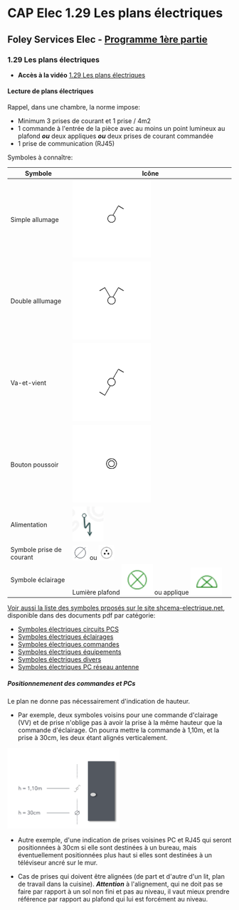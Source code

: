 # CAP Elec 1.29 Les plans électriques
## Foley Services Elec - [Programme 1ère partie](../1ere_partie/README.md)

### 1.29 Les plans électriques

- **Accès à la vidéo** [1.29 Les plans électriques](https://youtu.be/18_gyriwtQ4)

#### Lecture de plans électriques

Rappel, dans une chambre, la norme impose:

- Minimum 3 prises de courant et 1 prise / 4m2
- 1 commande à l'entrée de la pièce avec au moins un point lumineux au plafond ***ou*** deux appliques ***ou*** deux prises de courant commandée
- 1 prise de communication (RJ45)


Symboles à connaître:

| Symbole | Icône |
|---------|-------|
| Simple allumage | <img src="./images/Symbole_simple_allumage.png" width="50%"> |
| Double alllumage | <img src="./images/Symbole_double_allumage.png" width="50%"> |
| Va-et-vient | <img src="./images/Symbole_va_et_vient.png" width="50%"> |
| Bouton poussoir | <img src="./images/Symbole_bouton_poussoir.png" width="50%"> |
| Alimentation | <img src="./images/Symbole_alimentation.png" width="20%"> |
| Symbole prise de courant | <img src="./images/Symbole_prise_courant.png" width="10%"> ou <img src="./images/Symbole_prise_courant_bis.png" width="10%"> |
| Symbole éclairage | Lumière plafond <img src="./images/Symbole_lumiere_plafond.png" width="20%"> ou applique <img src="./images/Symbole_lumiere_applique.png" width="20%"> |


[Voir aussi la liste des symboles prposés sur le site shcema-electrique.net](https://schema-electrique.net/symboles-electriques-normalises-plan-electricite-maison-batiment-domestique.html), disponible dans des documents pdf par catégorie:

- [Symboles électriques circuits PCS](./docs/symboles-electriques-circuits-pcs.pdf)
- [Symboles électriques éclairages](./docs/symboles-electriques-eclairages.pdf)
- [Symboles électriques commandes](./docs/symboles-electriques-commandes.pdf)
- [Symboles électriques équipements](./docs/symboles-electriques-equipements.pdf)
- [Symboles électriques divers](./docs/symboles-electriques-divers.pdf)
- [Symboles électriques PC réseau antenne](./docs/symboles-electriques-pc-reseau-antenne.pdf)

##### Positionnemenent des commandes et PCs

Le plan ne donne pas nécessairement d'indication de hauteur.

- Par exemple, deux symboles voisins pour une commande d'clairage (VV) et de prise n'oblige pas à avoir la prise à la même hauteur que la commande d'éclairage. On pourra mettre la commande à 1,10m, et la prise à 30cm, les deux étant alignés verticalement.

<img src="./images/Plan_porte_VV_PC.png" width="50%">

- Autre exemple, d'une indication de prises voisines PC et RJ45 qui seront positionnées à 30cm si elle sont destinées à un bureau, mais éventuellement positionnées  plus haut si elles sont destinées à un téléviseur ancré sur le mur.

- Cas de prises qui doivent être alignées (de part et d'autre d'un lit, plan de travail dans la cuisine). ***Attention*** à l'alignement, qui ne doit pas se faire par rapport à un sol non fini et pas au niveau, il vaut mieux prendre référence par rapport au plafond qui lui est forcément au niveau.

